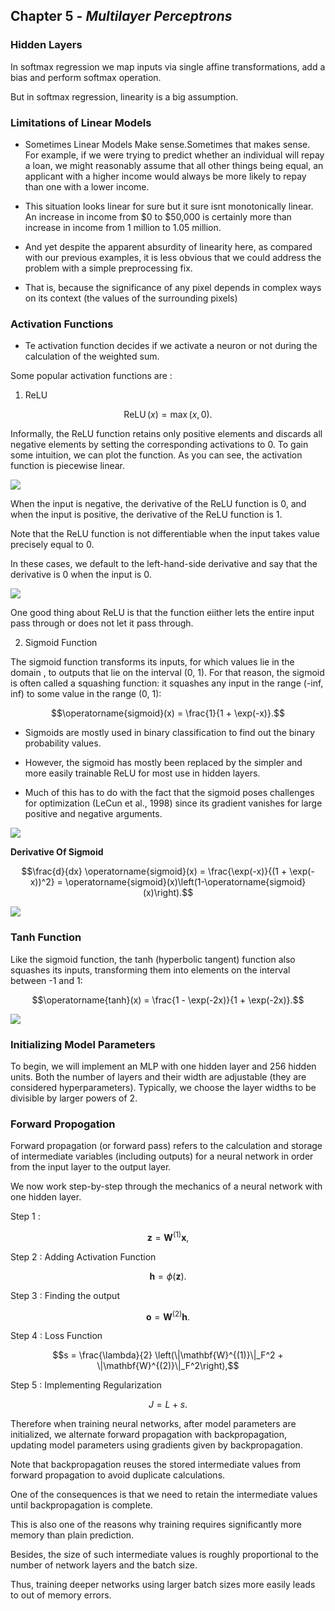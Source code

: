 ## Chapter 5 - *Multilayer Perceptrons*

### Hidden Layers

In softmax regression we map inputs via single affine transformations, add a bias and perform softmax operation.

But in softmax regression, linearity is a big assumption.

### Limitations of Linear Models

- Sometimes Linear Models Make sense.Sometimes that makes sense. For example, if we were trying to predict whether an individual will repay a loan, we might reasonably assume that all other things being equal, an applicant with a higher income would always be more likely to repay than one with a lower income.

- This situation looks linear for sure but it sure isnt monotonically linear.
An increase in income from $0 to $50,000 is certainly more than increase in income from 1 million to 1.05 million.

- And yet despite the apparent absurdity of linearity here, as compared with our previous examples, it is less obvious that we could address the problem with a simple preprocessing fix. 

- That is, because the significance of any pixel depends in complex ways on its context (the values of the surrounding pixels)

### Activation Functions

- Te activation function decides if we activate a neuron or not during the calculation of the weighted sum.

Some popular activation functions are : 

1. ReLU

```math
\operatorname{ReLU}(x) = \max(x, 0).
```

Informally, the ReLU function retains only positive elements and discards all negative elements by setting the corresponding activations to 0. To gain some intuition, we can plot the function. As you can see, the activation function is piecewise linear.

<img src = "http://d2l.ai/_images/output_mlp_76f463_18_0.svg">

When the input is negative, the derivative of the ReLU function is 0, and when the input is positive, the derivative of the ReLU function is 1. 

Note that the ReLU function is not differentiable when the input takes value precisely equal to 0. 

In these cases, we default to the left-hand-side derivative and say that the derivative is 0 when the input is 0.

<img src = "http://d2l.ai/_images/output_mlp_76f463_33_0.svg">

One good thing about ReLU is that the function eiither lets the entire input pass through or does not let it pass through.

2. Sigmoid Function

The sigmoid function transforms its inputs, for which values lie in the domain 
, to outputs that lie on the interval (0, 1). For that reason, the sigmoid is often called a squashing function: it squashes any input in the range (-inf, inf) to some value in the range (0, 1):

```math
\operatorname{sigmoid}(x) = \frac{1}{1 + \exp(-x)}.
```

- Sigmoids are mostly used in binary classification to find out the binary probability values.

- However, the sigmoid has mostly been replaced by the simpler and more easily trainable ReLU for most use in hidden layers. 

- Much of this has to do with the fact that the sigmoid poses challenges for optimization (LeCun et al., 1998) since its gradient vanishes for large positive and negative arguments.

<img src = "http://d2l.ai/_images/output_mlp_76f463_48_0.svg">

**Derivative Of Sigmoid**

```math
\frac{d}{dx} \operatorname{sigmoid}(x) = \frac{\exp(-x)}{(1 + \exp(-x))^2} = \operatorname{sigmoid}(x)\left(1-\operatorname{sigmoid}(x)\right).
```

<img src = "http://d2l.ai/_images/output_mlp_76f463_63_0.svg">

### Tanh Function

Like the sigmoid function, the tanh (hyperbolic tangent) function also squashes its inputs, transforming them into elements on the interval between -1 and 1:

```math
\operatorname{tanh}(x) = \frac{1 - \exp(-2x)}{1 + \exp(-2x)}.
```

<img src = "http://d2l.ai/_images/output_mlp_76f463_78_0.svg">

### Initializing Model Parameters

To begin, we will implement an MLP with one hidden layer and 256 hidden units. Both the number of layers and their width are adjustable (they are considered hyperparameters). Typically, we choose the layer widths to be divisible by larger powers of 2.

### Forward Propogation

Forward propagation (or forward pass) refers to the calculation and storage of intermediate variables (including outputs) for a neural network in order from the input layer to the output layer. 

We now work step-by-step through the mechanics of a neural network with one hidden layer.

Step 1 : 

```math
\mathbf{z}= \mathbf{W}^{(1)} \mathbf{x},
```

Step 2 : Adding Activation Function

```math
\mathbf{h}= \phi (\mathbf{z}).
```

Step 3 : Finding the output

```math
\mathbf{o}= \mathbf{W}^{(2)} \mathbf{h}.
```

Step 4 : Loss Function

```math
s = \frac{\lambda}{2} \left(\|\mathbf{W}^{(1)}\|_F^2 + \|\mathbf{W}^{(2)}\|_F^2\right),
```

Step 5 : Implementing Regularization

```math
J = L + s.
```

Therefore when training neural networks, after model parameters are initialized, we alternate forward propagation with backpropagation, updating model parameters using gradients given by backpropagation. 

Note that backpropagation reuses the stored intermediate values from forward propagation to avoid duplicate calculations. 

One of the consequences is that we need to retain the intermediate values until backpropagation is complete. 

This is also one of the reasons why training requires significantly more memory than plain prediction. 

Besides, the size of such intermediate values is roughly proportional to the number of network layers and the batch size. 

Thus, training deeper networks using larger batch sizes more easily leads to out of memory errors.

